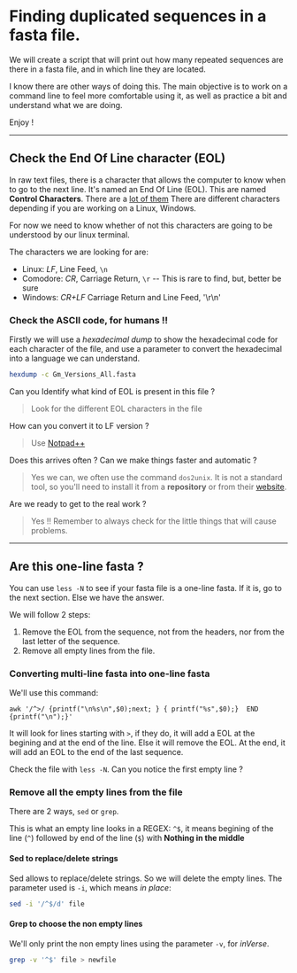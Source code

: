 # Finding duplicated sequences in a fasta file.

We will create a script that will print out how many repeated sequences are there in a fasta file, and in which line they are located.

I know there are other ways of doing this. The main objective is to work on a command line to feel more comfortable using it, as well as practice a bit and understand what we are doing.

Enjoy !

---

## Check the End Of Line character (EOL)

In raw text files, there is a character that allows the computer to know when to go to the next line. It's named an End Of Line (EOL).
This are named **Control Characters**. There are a [lot of them](https://en.wikipedia.org/wiki/Control_character)
There are different characters depending if you are working on a Linux, Windows.

For now we need to know whether of not this characters are going to be understood by our linux terminal.

The characters we are looking for are:
* Linux: *LF*, Line Feed, `\n`
* Comodore: *CR*, Carriage Return, `\r`  -- This is rare to find, but, better be sure
* Windows: *CR+LF* Carriage Return and Line Feed, '\r\n'


### Check the ASCII code, for humans !!

Firstly we will use a *hexadecimal dump* to show the hexadecimal code for each character of the file, and use a parameter to convert the hexadecimal into a language we can understand.

```bash
hexdump -c Gm_Versions_All.fasta
```

Can you Identify what kind of EOL is present in this file ?

> Look for the different EOL characters in the file

How can you convert it to LF version ?

> Use [Notpad++](https://notepad-plus-plus.org/)

Does this arrives often ? Can we make things faster and automatic ?

> Yes we can, we often use the command `dos2unix`. It is not a standard tool, so you'll need to install it from a **repository** or from their [website](https://sourceforge.net/projects/dos2unix/).


Are we ready to get to the real work ?

> Yes !! Remember to always check for the little things that will cause problems.

---

## Are this one-line fasta ?

You can use `less -N` to see if your fasta file is a one-line fasta.
If it is, go to the next section. Else we have the answer.

We will follow 2 steps:
1. Remove the EOL from the sequence, not from the headers, nor from the last letter of the sequence.
2. Remove all empty lines from the file.

### Converting multi-line fasta into one-line fasta

We'll use this command:
```
awk '/^>/ {printf("\n%s\n",$0);next; } { printf("%s",$0);}  END {printf("\n");}'
```

It will look for lines starting with `>`, if they do, it will add a EOL at the begining and at the end of the line. Else it will remove the EOL. At the end, it will add an EOL to the end of the last sequence.


Check the file with `less -N`. Can you notice the first empty line ?


### Remove all the empty lines from the file

There are 2 ways, `sed` or `grep`.

This is what an empty line looks in a REGEX: `^$`, it means begining of the line (`^`) followed by end of the line (`$`) with **Nothing in the middle**

#### Sed to replace/delete strings

Sed allows to replace/delete strings. So we will delete the empty lines. The parameter used is `-i`, which means *in place*:

```bash
sed -i '/^$/d' file
```

#### Grep to choose the non empty lines

We'll only print the non empty lines using the parameter `-v`, for *inVerse*.


```bash
grep -v '^$' file > newfile
```
